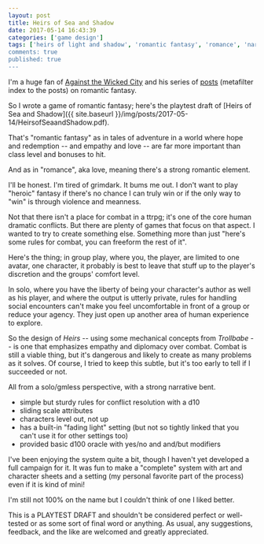 ```yaml
---
layout: post
title: Heirs of Sea and Shadow
date: 2017-05-14 16:43:39
categories: ['game design']
tags: ['heirs of light and shadow', 'romantic fantasy', 'romance', 'narrative', 'd10s', 'theory', 'trollbabe, 'rpglet']
comments: true
published: true
---
```


I'm a huge fan of [Against the Wicked City](http://udan-adan.blogspot.co.uk/) and his series of [posts](http://www.metafilter.com/163987/Romance-and-Romantic-Fantasy-in-Tabletop-Roleplaying-Games) (metafilter index to the posts) on romantic fantasy.

So I wrote a game of romantic fantasy; here's the playtest draft of [Heirs of Sea and Shadow]({{ site.baseurl }}/img/posts/2017-05-14/HeirsofSeaandShadow.pdf).

<!--more-->

That's "romantic fantasy" as in tales of adventure in a world where hope and redemption -- and empathy and love -- are far more important than class level and bonuses to hit.

And as in "romance", aka love, meaning there's a strong romantic element.

I'll be honest. I'm tired of grimdark. It bums me out. I don't want to play "heroic" fantasy if there's no chance I can truly win or if the only way to "win" is through violence and meanness.

Not that there isn't a place for combat in a ttrpg; it's one of the core human dramatic conflicts. But there are plenty of games that focus on that aspect. I wanted to try to create something else. Something more than just "here's some rules for combat, you can freeform the rest of it".

Here's the thing; in group play, where you, the player, are limited to one avatar, one character, it probably is best to leave that stuff up to the player's discretion and the groups' comfort level.

In solo, where you have the liberty of being your character's author as well as his player, and where the output is utterly private, rules for handling social encounters can't make you feel uncomfortable in front of a group or reduce your agency. They just open up another area of human experience to explore.

So the design of *Heirs* -- using some mechanical concepts from *Trollbabe* -- is one that emphasizes empathy and diplomacy over combat. Combat is still a viable thing, but it's dangerous and likely to create as many problems as it solves. Of course, I tried to keep this subtle, but it's too early to tell if I succeeded or not.

All from a solo/gmless perspective, with a strong narrative bent.

* simple but sturdy rules for conflict resolution with a d10
* sliding scale attributes
* characters level out, not up
* has a built-in "fading light" setting (but not so tightly linked that you can't use it for other settings too)
* provided basic d100 oracle with yes/no and and/but modifiers

I've been enjoying the system quite a bit, though I haven't yet developed a full campaign for it. It was fun to make a "complete" system with art and character sheets and a setting (my personal favorite part of the process) even if it is kind of mini!

I'm still not 100% on the name but I couldn't think of one I liked better.

This is a PLAYTEST DRAFT and shouldn't be considered perfect or well-tested or as some sort of final word or anything. As usual, any suggestions, feedback, and the like are welcomed and greatly appreciated.
